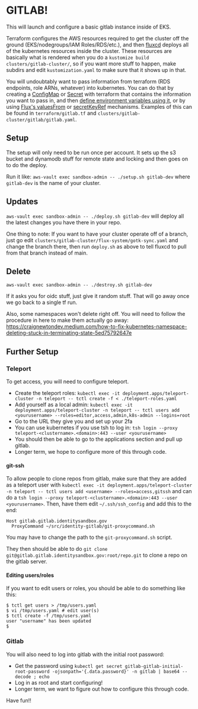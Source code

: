 # GITLAB!

This will launch and configure a basic gitlab instance inside of EKS.

Terraform configures the AWS resources required to get the cluster off
the ground (EKS/nodegroups/IAM Roles/RDS/etc.), and then
[fluxcd](https://toolkit.fluxcd.io/) deploys all of the kubernetes
resources inside the cluster.  These resources are basically what is
rendered when you do a `kustomize build clusters/gitlab-cluster/`,
so if you want more stuff to happen, make subdirs and edit `kustomization.yaml`
to make sure that it shows up in that.

You will undoubtably want to pass information from terraform (RDS endpoints,
role ARNs, whatever) into kubernetes.  You can do that by creating a
[ConfigMap](https://registry.terraform.io/providers/hashicorp/kubernetes/latest/docs/resources/config_map)
or [Secret](https://registry.terraform.io/providers/hashicorp/kubernetes/latest/docs/resources/secret)
with terraform that contains the information you want to pass in,
and then [define environment variables using it](https://kubernetes.io/docs/tasks/configure-pod-container/configure-pod-configmap/#define-container-environment-variables-using-configmap-data),
or by using [Flux's valuesFrom](https://docs.fluxcd.io/projects/helm-operator/en/stable/helmrelease-guide/values/#config-maps)
or [secretKeyRef](https://docs.fluxcd.io/projects/helm-operator/en/stable/helmrelease-guide/values/#secrets)
mechanisms.  Examples of this can be found in `terraform/gitlab.tf` and
`clusters/gitlab-cluster/gitlab/gitlab.yaml`.

## Setup

The setup will only need to be run once per account.  It sets up the s3 bucket
and dynamodb stuff for remote state and locking and then goes on to do the deploy.

Run it like: `aws-vault exec sandbox-admin -- ./setup.sh gitlab-dev` where
`gitlab-dev` is the name of your cluster.

## Updates

`aws-vault exec sandbox-admin -- ./deploy.sh gitlab-dev` will deploy all the
latest changes you have there in your repo.

One thing to note:  If you want to have your cluster operate off of a
branch, just go edit `clusters/gitlab-cluster/flux-system/gotk-sync.yaml` and
change the branch there, then run `deploy.sh` as above to tell fluxcd
to pull from that branch instead of main.

## Delete

`aws-vault exec sandbox-admin -- ./destroy.sh gitlab-dev`

If it asks you for oidc stuff, just give it random stuff.
That will go away once we go back to a single tf run.

Also, some namespaces won't delete right off.  You will need to
follow the procedure in here to make them actually go away:
https://craignewtondev.medium.com/how-to-fix-kubernetes-namespace-deleting-stuck-in-terminating-state-5ed75792647e

## Further Setup

### Teleport
To get access, you will need to configure teleport.
- Create the teleport roles: `kubectl exec -it deployment.apps/teleport-cluster -n teleport -- tctl create -f < ./teleport-roles.yaml`
- Add yourself as a local admin: `kubectl exec -it deployment.apps/teleport-cluster -n teleport -- tctl users add <yourusername> --roles=editor,access,admin,k8s-admin --logins=root`
- Go to the URL they give you and set up your 2fa
- You can use kubernetes if you use tsh to log in: `tsh login --proxy teleport-<clustername>.<domain>:443 --user <yourusername>`
- You should then be able to go to the applications section and pull up gitlab.
- Longer term, we hope to configure more of this through code.

#### git-ssh
To allow people to clone repos from gitlab, make sure that they
are added as a teleport user with `kubectl exec -it deployment.apps/teleport-cluster -n teleport -- tctl users add <username> --roles=access,gitssh` and can do a `tsh login --proxy teleport-<clustername>.<domain>:443 --user <yourusername>`.  Then, have them edit `~/.ssh/ssh_config` and add this
to the end:
```
Host gitlab.gitlab.identitysandbox.gov
  ProxyCommand ~/src/identity-gitlab/git-proxycommand.sh
```
You may have to change the path to the `git-proxycommand.sh` script.

They then should be able to do `git clone git@gitlab.gitlab.identitysandbox.gov:root/repo.git`
to clone a repo on the gitlab server.

#### Editing users/roles

If you want to edit users or roles, you should be able to do something like this:
```
$ tctl get users > /tmp/users.yaml
$ vi /tmp/users.yaml # edit user(s)
$ tctl create -f /tmp/users.yaml
user "username" has been updated
$ 
```

### Gitlab
You will also need to log into gitlab with the initial root password:
- Get the password using `kubectl get secret gitlab-gitlab-initial-root-password -ojsonpath='{.data.password}' -n gitlab | base64 --decode ; echo`
- Log in as root and start configuring!
- Longer term, we want to figure out how to configure this through code.

Have fun!!
